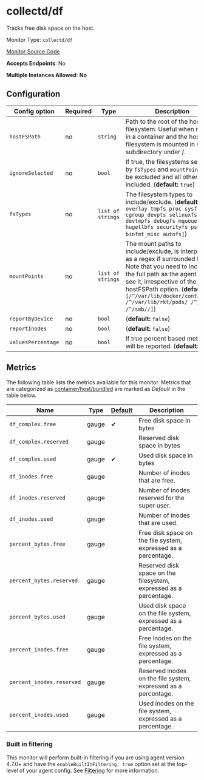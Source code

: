 <!--- GENERATED BY gomplate from scripts/docs/monitor-page.md.tmpl --->

# collectd/df

Tracks free disk space on the host.


Monitor Type: `collectd/df`

[Monitor Source Code](https://github.com/signalfx/signalfx-agent/tree/master/internal/monitors/collectd/df)

**Accepts Endpoints**: No

**Multiple Instances Allowed**: **No**

## Configuration

| Config option | Required | Type | Description |
| --- | --- | --- | --- |
| `hostFSPath` | no | `string` | Path to the root of the host filesystem.  Useful when running in a container and the host filesystem is mounted in some subdirectory under /. |
| `ignoreSelected` | no | `bool` | If true, the filesystems selected by `fsTypes` and `mountPoints` will be excluded and all others included. (**default:** `true`) |
| `fsTypes` | no | `list of strings` | The filesystem types to include/exclude. (**default:** `[aufs overlay tmpfs proc sysfs nsfs cgroup devpts selinuxfs devtmpfs debugfs mqueue hugetlbfs securityfs pstore binfmt_misc autofs]`) |
| `mountPoints` | no | `list of strings` | The mount paths to include/exclude, is interpreted as a regex if surrounded by `/`.  Note that you need to include the full path as the agent will see it, irrespective of the hostFSPath option. (**default:** `[/^/var/lib/docker/containers/ /^/var/lib/rkt/pods/ /^/net// /^/smb//]`) |
| `reportByDevice` | no | `bool` |  (**default:** `false`) |
| `reportInodes` | no | `bool` |  (**default:** `false`) |
| `valuesPercentage` | no | `bool` | If true percent based metrics will be reported. (**default:** `false`) |




## Metrics

The following table lists the metrics available for this monitor.
Metrics that are categorized as [container/host/bundled](https://docs.signalfx.com/en/latest/admin-guide/usage.html#about-custom-bundled-and-high-resolution-metrics)
are marked as _Default_ in the table below.

| Name | Type | [Default](https://docs.signalfx.com/en/latest/admin-guide/usage.html#about-custom-bundled-and-high-resolution-metrics) | Description |
| ---  | ---  | ---    | ---         |
| `df_complex.free` | gauge | ✔ | Free disk space in bytes |
| `df_complex.reserved` | gauge |  | Reserved disk space in bytes |
| `df_complex.used` | gauge | ✔ | Used disk space in bytes |
| `df_inodes.free` | gauge |  | Number of inodes that are free. |
| `df_inodes.reserved` | gauge |  | Number of inodes reserved for the super user. |
| `df_inodes.used` | gauge |  | Number of inodes that are used. |
| `percent_bytes.free` | gauge |  | Free disk space on the file system, expressed as a percentage. |
| `percent_bytes.reserved` | gauge |  | Reserved disk space on the filesystem, expressed as a percentage. |
| `percent_bytes.used` | gauge |  | Used disk space on the file system, expressed as a percentage. |
| `percent_inodes.free` | gauge |  | Free inodes on the file system, expressed as a percentage. |
| `percent_inodes.reserved` | gauge |  | Reserved inodes on the file system, expressed as a percentage. |
| `percent_inodes.used` | gauge |  | Used inodes on the file system, expressed as a percentage. |



### Built in filtering
This monitor will perform built-in filtering if you are using agent version
4.7.0+ and have the `enableBuiltInFiltering: true` option set at the top-level
of your agent config.  See
[Filtering](https://docs.signalfx.com/en/latest/integrations/agent/filtering.html)
for more information.


